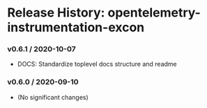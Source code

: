 # Release History: opentelemetry-instrumentation-excon

### v0.6.1 / 2020-10-07

* DOCS: Standardize toplevel docs structure and readme 

### v0.6.0 / 2020-09-10

* (No significant changes)
